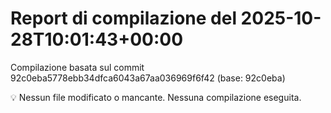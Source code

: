 # Report di compilazione del 2025-10-28T10:01:43+00:00

Compilazione basata sul commit 92c0eba5778ebb34dfca6043a67aa036969f6f42 (base: 92c0eba)

💡 Nessun file modificato o mancante. Nessuna compilazione eseguita.
